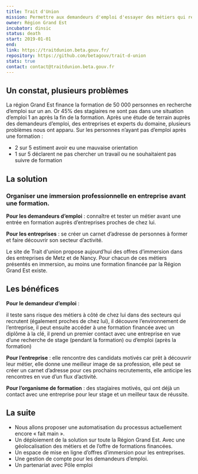 ```yaml
---
title: Trait d'Union
mission: Permettre aux demandeurs d'emploi d'essayer des métiers qui recrutent et forment à côté de chez eux
owner: Région Grand Est
incubator: dinsic
status: death
start: 2019-01-01
end:
link: https://traitdunion.beta.gouv.fr/
repository: https://github.com/betagouv/trait-d-union
stats: true
contact: contact@traitdunion.beta.gouv.fr
---
```


## Un constat, plusieurs problèmes

La région Grand Est finance la formation de 50 000 personnes en recherche d’emploi sur un an. Or 45% des stagiaires ne sont pas dans une situation d’emploi 1 an après la fin de la formation.
Après une étude de terrain auprès des demandeurs d’emploi, des entreprises et experts du domaine, plusieurs problèmes nous ont apparu. Sur les personnes n’ayant pas d’emploi après une formation :
- 2 sur 5 estiment avoir eu une mauvaise orientation
- 1 sur 5 déclarent ne pas chercher un travail ou ne souhaitaient pas suivre de formation

## La solution

### Organiser une immersion professionnelle en entreprise avant une formation.

**Pour les demandeurs d’emploi** : connaître et tester un métier avant une entrée en formation auprès d’entreprises proches de chez lui.

**Pour les entreprises** : se créer un carnet d’adresse de personnes à former et faire découvrir son secteur d’activité.

Le site de Trait d'union propose aujourd’hui des offres d’immersion dans des entreprises de Metz et de Nancy. Pour chacun de ces métiers présentés en immersion, au moins une formation financée par la Région Grand Est existe.

## Les bénéfices

**Pour le demandeur d’emploi** :

il teste sans risque des métiers à côté de chez lui dans des secteurs qui recrutent (également proches de chez lui), il découvre l’environnement de l’entreprise, il peut ensuite accéder à une formation financée avec un diplôme à la clé, il prend un premier contact avec une entreprise en vue d’une recherche de stage (pendant la formation) ou d’emploi (après la formation)

**Pour l’entreprise** : elle rencontre des candidats motivés car prêt à découvrir leur métier, elle donne une meilleur image de sa profession, elle peut se créer un carnet d’adresse pour ces prochains recrutements, elle anticipe les rencontres en vue d’un flux d’activité.

**Pour l’organisme de formation** : des stagiaires motivés, qui ont déjà un contact avec une entreprise pour leur stage et un meilleur taux de réussite.

## La suite

- Nous allons proposer une automatisation du processus actuellement encore « fait main ».
- Un déploiement de la solution sur toute la Région Grand Est. Avec une géolocalisation des métiers et de l’offre de formations financées.
- Un espace de mise en ligne d’offres d’immersion pour les entreprises.
- Une gestion de compte pour les demandeurs d’emploi.
- Un partenariat avec Pôle emploi
